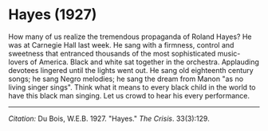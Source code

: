 <!--
title:   Hayes
author:  Du Bois, W.E.B.
journal: The Crisis
year:    1927
volume:  33
issue:   3
pages:   129
-->
# Hayes (1927)

How many of us realize the tremendous propaganda of Roland Hayes? He was at Carnegie Hall last week. He sang with a firmness, control and sweetness that entranced thousands of the most sophisticated music-lovers of America. Black and white sat together in the orchestra. Applauding devotees lingered until the lights went out. He sang old eighteenth century songs; he sang Negro melodies; he sang the dream from Manon "as no living singer sings". Think what it means to every black child in the world to have this black man singing. Let us crowd to hear his every performance. 

________________
*Citation:* Du Bois, W.E.B. 1927. "Hayes." *The Crisis*. 33(3):129.